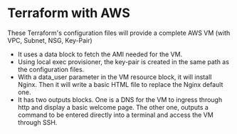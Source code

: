 # Terraform with AWS

These Terraform's configuration files will provide a complete AWS VM (with VPC, Subnet, NSG, Key-Pair)

- It uses a data block to fetch the AMI needed for the VM.
- Using local exec provisioner, the key-pair is created in the same path as the configuration files.
- With a data_user parameter in the VM resource block, it will install Nginx. Then it will write a basic HTML file to replace the Nginx default one.
- It has two outputs blocks. One is a DNS for the VM to ingress through http and display a basic welcome page. The other one, outputs a command to be entered directly into a terminal and access the VM through SSH.

